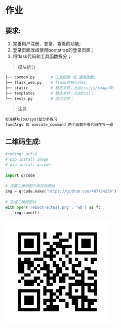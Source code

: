 # 作业 

## 要求:

1. 完善用户注册、登录、查看的功能;
2. 登录页面改成使用bootstrap的登录页面；
3. 将flask代码和工具函数拆分；

> 模块拆分
```bash
├── common.py       # 工具函数 或 通用函数;
├── flask_web.py    # flask的核心代码;
├── static          # 静态文件，比如css/js/image等;
├── templates       # 静态文件，比如html；
└── tests.py        # 测试文件；
```

> 注意
```
标准模块(os/sys)部分多练习
funcArgv 和 execute_command 两个函数不看代码在写一遍
```

## 二维码生成:

```python
#coding: utf-8
# pip install Image
# pip install qrcode

import qrcode

# 设置二维码图片绑定的网址
img = qrcode.make('https://github.com/467754239')

# 生成二维码图片
with open('reboot-actual.png', 'wb') as f:
    img.save(f)
```

![二维码](./monkey/reboot-actual.png)

